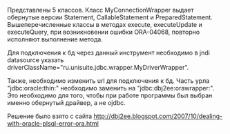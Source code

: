 Представлены 5 классов. Класс MyConnectionWrapper выдает обернутые версии Statement, CallableStatement и PreparedStatement. Вышеперечисленные классы в методах execute, executeUpdate и executeQuery, при возникновении ошибки ORA-04068, повторно исполняют выполнение метода.

Для подключения к бд через данный инструмент необходимо в jndi datasource указать 
driverClassName="ru.unisuite.jdbc.wrapper.MyDriverWrapper". 

Также, необходимо изменить url для подключения к бд. Часть урла "jdbc:oracle:thin:" необходимо заменить на "jdbc:dbj2ee:orawrapper:". Это необходимо для того, чтобы при работе программы был выбран именно обернутый драйвер, а не ojdbc. 

Решение было взято с сайта http://dbj2ee.blogspot.com/2007/10/dealing-with-oracle-plsql-error-ora.html
